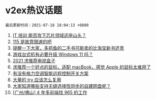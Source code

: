 # v2ex热议话题

`最后更新时间：2021-07-18 18:04:13 +0800`

1. [IT 培训 能否攻下芯片领域这座山头？](https://www.v2ex.com/t/790142)
1. [115 是故意限速的吧](https://www.v2ex.com/t/790160)
1. [提醒一下大家，多抓鱼的二手书可能卖的比淘宝新书还贵](https://www.v2ex.com/t/790135)
1. [游戏台式机有必要升级 Windows 11 吗？](https://www.v2ex.com/t/790184)
1. [2021 求推荐电视盒子](https://www.v2ex.com/t/790113)
1. [求推荐一个好点的鼠标，适配 macBook，感觉 Apple 的鼠标太难用了](https://www.v2ex.com/t/790186)
1. [有没有格力空调智能远程控制开关方案](https://www.v2ex.com/t/790154)
1. [大量的 try 应该怎么复用](https://www.v2ex.com/t/790153)
1. [大家知道哪些支持无缝选择性同步的自建网盘呢？](https://www.v2ex.com/t/790112)
1. [[广州/佛山] 4 年多前端找 965 的工作](https://www.v2ex.com/t/790175)

